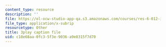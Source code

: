 ```yaml
---
content_type: resource
description: ''
file: https://ol-ocw-studio-app-qa.s3.amazonaws.com/courses/res-6-012-introduction-to-probability-spring-2018/c18e68aa0fc35f3e9036a9e8315f7d70_L_pEeYLGaP0.vtt
file_type: application/x-subrip
resourcetype: Other
title: 3play caption file
uid: c18e68aa-0fc3-5f3e-9036-a9e8315f7d70
---
```

